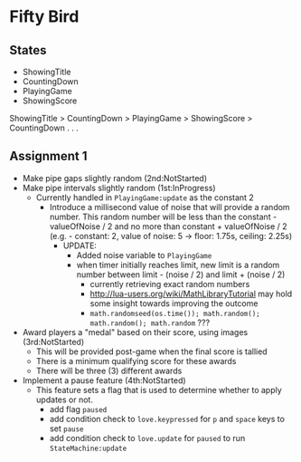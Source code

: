 
# Fifty Bird

## States

- ShowingTitle
- CountingDown
- PlayingGame
- ShowingScore

ShowingTitle > CountingDown > PlayingGame > ShowingScore > CountingDown . . .

## Assignment 1

- Make pipe gaps slightly random (2nd:NotStarted)
- Make pipe intervals slightly random (1st:InProgress)
  - Currently handled in `PlayingGame:update` as the constant 2
    - Introduce a millisecond value of noise that will provide a random number.
      This random number will be less than the constant - valueOfNoise / 2 and
      no more than constant + valueOfNoise / 2
      (e.g. - constant: 2, value of noise: 5 -> floor: 1.75s, ceiling: 2.25s)
      - UPDATE:
        - Added noise variable to `PlayingGame`
        - when timer initially reaches limit, new limit is a random number between limit - (noise / 2) and limit + (noise / 2)
          - currently retrieving exact random numbers
          - <http://lua-users.org/wiki/MathLibraryTutorial> may hold some insight towards improving the outcome
          - `math.randomseed(os.time()); math.random(); math.random(); math.random` ???
- Award players a "medal" based on their score, using images (3rd:NotStarted)
  - This will be provided post-game when the final score is tallied
  - There is a minimum qualifying score for these awards
  - There will be three (3) different awards
- Implement a pause feature (4th:NotStarted)
  - This feature sets a flag that is used to determine whether to apply
    updates or not.
    - add flag `paused`
    - add condition check to `love.keypressed` for `p` and `space` keys to set `pause`
    - add condition check to `love.update` for `paused` to run `StateMachine:update`
